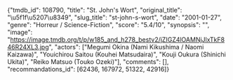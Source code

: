 {"tmdb_id": 108790, "title": "St. John's Wort", "original_title": "\u5f1f\u5207\u8349", "slug_title": "st-john-s-wort", "date": "2001-01-27", "genre": "Horreur / Science-Fiction", "score": "5.4/10", "synopsis": "", "image": "https://image.tmdb.org/t/p/w185_and_h278_bestv2/jZIGZ4lOAMNjJlxTkF846R24XL3.jpg", "actors": ["Megumi Okina (Nami Kikushima / Naomi Kaizawa)", "Youichirou Saitou (Kouhei Matsudaira)", "Kouji Oukura (Shinichi Ukita)", "Reiko Matsuo (Touko Ozeki)"], "comments": [], "recommandations_id": [62436, 167972, 51322, 42916]}